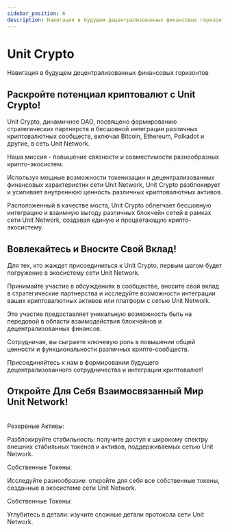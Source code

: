 ```yaml
---
sidebar_position: 6
description: Навигация в будущем децентрализованных финансовых горизонтов. Unit Crypto, динамичное DAO, посвящено формированию стратегических партнерств и бесшовной интеграции различных криптовалютных сообществ, включая Bitcoin, Ethereum, Polkadot и другие, в сеть Unit Network.
---
```


# Unit Crypto

Навигация в будущем децентрализованных финансовых горизонтов

## Раскройте потенциал криптовалют с Unit Crypto!

Unit Crypto, динамичное DAO, посвящено формированию стратегических партнерств и бесшовной интеграции различных криптовалютных сообществ, включая Bitcoin, Ethereum, Polkadot и другие, в сеть Unit Network.

Наша миссия - повышение связности и совместимости разнообразных крипто-экосистем.

Используя мощные возможности токенизации и децентрализованных финансовых характеристик сети Unit Network, Unit Crypto разблокирует и усиливает внутреннюю ценность различных криптовалютных активов.

Расположенный в качестве моста, Unit Crypto облегчает бесшовную интеграцию и взаимную выгоду различных блокчейн сетей в рамках сети Unit Network, создавая единую и процветающую крипто-экосистему.

## Вовлекайтесь и Вносите Свой Вклад!

Для тех, кто жаждет присоединиться к Unit Crypto, первым шагом будет погружение в экосистему сети Unit Network.

Принимайте участие в обсуждениях в сообществе, вносите свой вклад в стратегические партнерства и исследуйте возможности интеграции ваших криптовалютных активов или платформ с сетью Unit Network.

Это участие предоставляет уникальную возможность быть на передовой в области взаимодействия блокчейнов и децентрализованных финансов.

Сотрудничая, вы сыграете ключевую роль в повышении общей ценности и функциональности различных крипто-сообществ.

Присоединяйтесь к нам в формировании будущего децентрализованного сотрудничества и интеграции криптовалют!

## Откройте Для Себя Взаимосвязанный Мир Unit Network!

<br />

<div class="docs-grid-alt">
  <div class="docs-card-alt">
    <div class="docs-card-alt-header">
      <span>Резервные Активы:</span>
    </div>
    <div class="docs-card-alt-description">
      <p>
        Разблокируйте стабильность: получите доступ к широкому спектру внешних стабильных токенов и активов, поддерживаемых сетью Unit Network.
      </p>
    </div>
  </div>
  <div class="docs-card-alt">
    <div class="docs-card-alt-header">
      <span>Собственные Токены:</span>
    </div>
    <div class="docs-card-alt-description">
      <p>
        Исследуйте разнообразие: откройте для себя все собственные токены, созданные в экосистеме сети Unit Network.
      </p>
    </div>
  </div>
  <div class="docs-card-alt">
    <div class="docs-card-alt-header">
      <span>Собственные Токены:</span>
    </div>
    <div class="docs-card-alt-description">
      <p>
        Углубитесь в детали: изучите сложные детали протокола сети Unit Network.
      </p>
    </div>
  </div>
</div>
